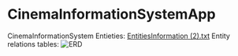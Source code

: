 # CinemaInformationSystemApp
CinemaInformationSystem
Entieties: [EntitiesInformation (2).txt](https://github.com/sigitamedingiene/CinemaInformationSystem/files/9042037/EntitiesInformation.2.txt)
Entity relations tables: ![ERD](https://user-images.githubusercontent.com/95306527/174036245-9c0fd987-4af4-4414-8b2b-2e3fcacd64c2.jpg)
